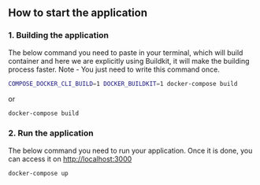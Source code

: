 ## How to start the application

### 1. Building the application
The below command you need to paste in your terminal, which will build container and here we are explicitly using Buildkit, 
it will make the building process faster.
Note - You just need to write this command once.
```bash
COMPOSE_DOCKER_CLI_BUILD=1 DOCKER_BUILDKIT=1 docker-compose build
```
or 
```bash
docker-compose build

```

### 2. Run the application 
The below command you need to run your application. Once it is done, you can access it on [http://localhost:3000](http://localhost:3000)
```bash
docker-compose up
```
